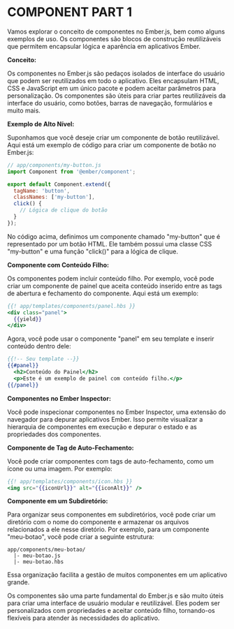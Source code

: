 # COMPONENT PART 1
Vamos explorar o conceito de componentes no Ember.js, bem como alguns exemplos de uso. Os componentes são blocos de construção reutilizáveis que permitem encapsular lógica e aparência em aplicativos Ember.

**Conceito:**

Os componentes no Ember.js são pedaços isolados de interface do usuário que podem ser reutilizados em todo o aplicativo. Eles encapsulam HTML, CSS e JavaScript em um único pacote e podem aceitar parâmetros para personalização. Os componentes são úteis para criar partes reutilizáveis da interface do usuário, como botões, barras de navegação, formulários e muito mais.

**Exemplo de Alto Nível:**

Suponhamos que você deseje criar um componente de botão reutilizável. Aqui está um exemplo de código para criar um componente de botão no Ember.js:

```javascript
// app/components/my-button.js
import Component from '@ember/component';

export default Component.extend({
  tagName: 'button',
  classNames: ['my-button'],
  click() {
    // Lógica de clique do botão
  }
});
```

No código acima, definimos um componente chamado "my-button" que é representado por um botão HTML. Ele também possui uma classe CSS "my-button" e uma função "click()" para a lógica de clique.

**Componente com Conteúdo Filho:**

Os componentes podem incluir conteúdo filho. Por exemplo, você pode criar um componente de painel que aceita conteúdo inserido entre as tags de abertura e fechamento do componente. Aqui está um exemplo:

```handlebars
{{! app/templates/components/panel.hbs }}
<div class="panel">
  {{yield}}
</div>
```

Agora, você pode usar o componente "panel" em seu template e inserir conteúdo dentro dele:

```handlebars
{{!-- Seu template --}}
{{#panel}}
  <h2>Conteúdo do Painel</h2>
  <p>Este é um exemplo de painel com conteúdo filho.</p>
{{/panel}}
```

**Componentes no Ember Inspector:**

Você pode inspecionar componentes no Ember Inspector, uma extensão do navegador para depurar aplicativos Ember. Isso permite visualizar a hierarquia de componentes em execução e depurar o estado e as propriedades dos componentes.

**Componente de Tag de Auto-Fechamento:**

Você pode criar componentes com tags de auto-fechamento, como um ícone ou uma imagem. Por exemplo:

```handlebars
{{! app/templates/components/icon.hbs }}
<img src="{{iconUrl}}" alt="{{iconAlt}}" />
```

**Componente em um Subdiretório:**

Para organizar seus componentes em subdiretórios, você pode criar um diretório com o nome do componente e armazenar os arquivos relacionados a ele nesse diretório. Por exemplo, para um componente "meu-botao", você pode criar a seguinte estrutura:

```
app/components/meu-botao/
  |- meu-botao.js
  |- meu-botao.hbs
```

Essa organização facilita a gestão de muitos componentes em um aplicativo grande.

Os componentes são uma parte fundamental do Ember.js e são muito úteis para criar uma interface de usuário modular e reutilizável. Eles podem ser personalizados com propriedades e aceitar conteúdo filho, tornando-os flexíveis para atender às necessidades do aplicativo.

